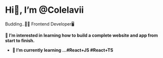 <h1>Hi👋, I’m @Colelavii</h1>

Budding..🙌🙌 Frontend Developer🖥️

<b> 👀 I’m interested in learning how to build a complete website and app from start to finish.
- 🌱 I’m currently learning ...#React+JS #React+TS
</b>

<!---
Colelavii/Colelavii is a ✨ special ✨ repository because its `README.md` (this file) appears on your GitHub profile.
You can click the Preview link to take a look at your changes.
--->
